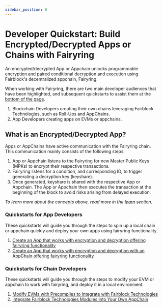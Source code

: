 ```yaml
---
sidebar_position: 0
---
```


# Developer Quickstart: Build Encrypted/Decrypted Apps or Chains with Fairyring

An encrypted/decrypted App or Appchain unlocks programmable encryption and paired conditional decryption and execution using Fairblock's decentralized appchain, Fairyring. 

When working with Fairyring, there are two main developer audiences that have been highlighted, and subsequent quickstarts to assist them at the [bottom of the page](TODO-GetLinkToBottomOfPageWhenInProd).

1. Blockchain Developers creating their own chains leveraging Fairblock Technologies, such as Roll-Ups and AppChains.
2. App Developers creating apps on EVMs or appchains. 

<!-- OK, the layout of the quickstart:
1. Describe the NECESSARY things to not get lost in the quickstart. REMEMBER: the quickstart itself will have explanations for key fundamental concepts.
2. Outline that there are two different quickstart categories: chain development and app development
3. Inside each of the quickstarts, that's where you can break out what they will learn in them -->

## What is an Encrypted/Decrypted App?

<!-- TODO ALL: - replace encrypted/decrypted with a name for apps that use fairblock - we need to finalize that term -->

Apps or AppChains have active communication with the Fairyring chain. This communication mainly consists of the following steps:

1.  App or Appchain listens to the Fairyring for new Master Public Keys (MPKs) to encrypt their respective transactions.
2.  Fairyring listens for a condition, and corresponding ID, to trigger generating a decryption key (keyshare).
3.  Once generated, keyshare is shared with the respective App or Appchain. The App or Appchain then executes the transaction at the beginning of the block to avoid risks arising from delayed execution.

_To learn more about the concepts above, read more in the [learn](TODO-GetLink) section._

<!-- TODO - Show visual for apps and appchains talking to Fairyring -->

### Quickstarts for App Developers 

These quickstarts will guide you through the steps to spin up a local chain or appchain quickly and deploy your own apps using fairyring functionality.

<!-- Links will be to their respective pages in the docs -->

1. [Create an App that works with encryption and decryption offering fairyring functionality](TODO-GetLink)
2. [Create an App that works with encryption and decryption with an AppChain offering fairyring functionality](TODO-GetLink)

### Quickstarts for Chain Developers 

<!-- Links will be to their respective pages in the docs -->
These quickstarts will guide you through the steps to modify your EVM or appchain to work with fairyring, and deploy it in a local environment.

1. [Modify EVMs with Precompiles to Integrate with Fairblock Technologies](TODO-GetLink)
2. [Integrate Fairblock Technologies Modules into Your Own AppChain](TODO-GetLink)


